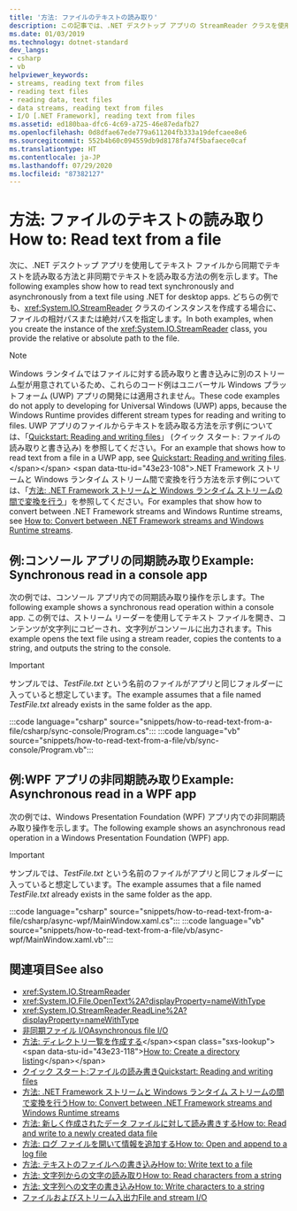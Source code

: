 ```yaml
---
title: '方法: ファイルのテキストの読み取り'
description: この記事では、.NET デスクトップ アプリの StreamReader クラスを使用して、テキスト ファイルから同期または非同期でテキストを読み取る方法の例を示します。
ms.date: 01/03/2019
ms.technology: dotnet-standard
dev_langs:
- csharp
- vb
helpviewer_keywords:
- streams, reading text from files
- reading text files
- reading data, text files
- data streams, reading text from files
- I/O [.NET Framework], reading text from files
ms.assetid: ed180baa-dfc6-4c69-a725-46e87edafb27
ms.openlocfilehash: 0d8dfae67ede779a611204fb333a19defcaee8e6
ms.sourcegitcommit: 552b4b60c094559db9d8178fa74f5bafaece0caf
ms.translationtype: HT
ms.contentlocale: ja-JP
ms.lasthandoff: 07/29/2020
ms.locfileid: "87382127"
---
```

# <a name="how-to-read-text-from-a-file"></a><span data-ttu-id="43e23-103">方法: ファイルのテキストの読み取り</span><span class="sxs-lookup"><span data-stu-id="43e23-103">How to: Read text from a file</span></span>
<span data-ttu-id="43e23-104">次に、.NET デスクトップ アプリを使用してテキスト ファイルから同期でテキストを読み取る方法と非同期でテキストを読み取る方法の例を示します。</span><span class="sxs-lookup"><span data-stu-id="43e23-104">The following examples show how to read text synchronously and asynchronously from a text file using .NET for desktop apps.</span></span> <span data-ttu-id="43e23-105">どちらの例でも、<xref:System.IO.StreamReader> クラスのインスタンスを作成する場合に、ファイルの相対パスまたは絶対パスを指定します。</span><span class="sxs-lookup"><span data-stu-id="43e23-105">In both examples, when you create the instance of the <xref:System.IO.StreamReader> class, you provide the relative or absolute path to the file.</span></span>
  
> [!NOTE]
> <span data-ttu-id="43e23-106">Windows ランタイムではファイルに対する読み取りと書き込みに別のストリーム型が用意されているため、これらのコード例はユニバーサル Windows プラットフォーム (UWP) アプリの開発には適用されません。</span><span class="sxs-lookup"><span data-stu-id="43e23-106">These code examples do not apply to developing for Universal Windows (UWP) apps, because the Windows Runtime provides different stream types for reading and writing to files.</span></span> <span data-ttu-id="43e23-107">UWP アプリのファイルからテキストを読み取る方法を示す例については、「[Quickstart: Reading and writing files](https://docs.microsoft.com/previous-versions/windows/apps/hh758325(v=win.10))」 (クイック スタート: ファイルの読み取りと書き込み) を参照してください。</span><span class="sxs-lookup"><span data-stu-id="43e23-107">For an example that shows how to read text from a file in a UWP app, see [Quickstart: Reading and writing files](https://docs.microsoft.com/previous-versions/windows/apps/hh758325(v=win.10)).</span></span> <span data-ttu-id="43e23-108">.NET Framework ストリームと Windows ランタイム ストリーム間で変換を行う方法を示す例については、「[方法: .NET Framework ストリームと Windows ランタイム ストリームの間で変換を行う](how-to-convert-between-dotnet-streams-and-winrt-streams.md)」を参照してください。</span><span class="sxs-lookup"><span data-stu-id="43e23-108">For examples that show how to convert between .NET Framework streams and Windows Runtime streams, see [How to: Convert between .NET Framework streams and Windows Runtime streams](how-to-convert-between-dotnet-streams-and-winrt-streams.md).</span></span>  
  
## <a name="example-synchronous-read-in-a-console-app"></a><span data-ttu-id="43e23-109">例:コンソール アプリの同期読み取り</span><span class="sxs-lookup"><span data-stu-id="43e23-109">Example: Synchronous read in a console app</span></span>  
<span data-ttu-id="43e23-110">次の例では、コンソール アプリ内での同期読み取り操作を示します。</span><span class="sxs-lookup"><span data-stu-id="43e23-110">The following example shows a synchronous read operation within a console app.</span></span> <span data-ttu-id="43e23-111">この例では、ストリーム リーダーを使用してテキスト ファイルを開き、コンテンツが文字列にコピーされ、文字列がコンソールに出力されます。</span><span class="sxs-lookup"><span data-stu-id="43e23-111">This example opens the text file using a stream reader, copies the contents to a string, and outputs the string to the console.</span></span>  
  
> [!IMPORTANT]
> <span data-ttu-id="43e23-112">サンプルでは、*TestFile.txt* という名前のファイルがアプリと同じフォルダーに入っていると想定しています。</span><span class="sxs-lookup"><span data-stu-id="43e23-112">The example assumes that a file named *TestFile.txt* already exists in the same folder as the app.</span></span>  

:::code language="csharp" source="snippets/how-to-read-text-from-a-file/csharp/sync-console/Program.cs":::
:::code language="vb" source="snippets/how-to-read-text-from-a-file/vb/sync-console/Program.vb":::
  
## <a name="example-asynchronous-read-in-a-wpf-app"></a><span data-ttu-id="43e23-113">例:WPF アプリの非同期読み取り</span><span class="sxs-lookup"><span data-stu-id="43e23-113">Example: Asynchronous read in a WPF app</span></span>
 <span data-ttu-id="43e23-114">次の例では、Windows Presentation Foundation (WPF) アプリ内での非同期読み取り操作を示します。</span><span class="sxs-lookup"><span data-stu-id="43e23-114">The following example shows an asynchronous read operation in a Windows Presentation Foundation (WPF) app.</span></span>  
  
> [!IMPORTANT]
> <span data-ttu-id="43e23-115">サンプルでは、*TestFile.txt* という名前のファイルがアプリと同じフォルダーに入っていると想定しています。</span><span class="sxs-lookup"><span data-stu-id="43e23-115">The example assumes that a file named *TestFile.txt* already exists in the same folder as the app.</span></span>  

:::code language="csharp" source="snippets/how-to-read-text-from-a-file/csharp/async-wpf/MainWindow.xaml.cs":::
:::code language="vb" source="snippets/how-to-read-text-from-a-file/vb/async-wpf/MainWindow.xaml.vb":::
  
## <a name="see-also"></a><span data-ttu-id="43e23-116">関連項目</span><span class="sxs-lookup"><span data-stu-id="43e23-116">See also</span></span>

- <xref:System.IO.StreamReader>  
- <xref:System.IO.File.OpenText%2A?displayProperty=nameWithType>  
- <xref:System.IO.StreamReader.ReadLine%2A?displayProperty=nameWithType>  
- [<span data-ttu-id="43e23-117">非同期ファイル I/O</span><span class="sxs-lookup"><span data-stu-id="43e23-117">Asynchronous file I/O</span></span>](asynchronous-file-i-o.md)  
- <span data-ttu-id="43e23-118">[方法: ディレクトリ一覧を作成する](https://docs.microsoft.com/previous-versions/dotnet/netframework-4.0/5cf8zcfh(v=vs.100))</span><span class="sxs-lookup"><span data-stu-id="43e23-118">[How to: Create a directory listing](https://docs.microsoft.com/previous-versions/dotnet/netframework-4.0/5cf8zcfh(v=vs.100))</span></span>  
- [<span data-ttu-id="43e23-119">クイック スタート:ファイルの読み書き</span><span class="sxs-lookup"><span data-stu-id="43e23-119">Quickstart: Reading and writing files</span></span>](https://docs.microsoft.com/previous-versions/windows/apps/hh758325%28v=win.10%29)  
- [<span data-ttu-id="43e23-120">方法: .NET Framework ストリームと Windows ランタイム ストリームの間で変換を行う</span><span class="sxs-lookup"><span data-stu-id="43e23-120">How to: Convert between .NET Framework streams and Windows Runtime streams</span></span>](how-to-convert-between-dotnet-streams-and-winrt-streams.md)  
- [<span data-ttu-id="43e23-121">方法: 新しく作成されたデータ ファイルに対して読み書きする</span><span class="sxs-lookup"><span data-stu-id="43e23-121">How to: Read and write to a newly created data file</span></span>](how-to-read-and-write-to-a-newly-created-data-file.md)  
- [<span data-ttu-id="43e23-122">方法: ログ ファイルを開いて情報を追加する</span><span class="sxs-lookup"><span data-stu-id="43e23-122">How to: Open and append to a log file</span></span>](how-to-open-and-append-to-a-log-file.md)  
- [<span data-ttu-id="43e23-123">方法: テキストのファイルへの書き込み</span><span class="sxs-lookup"><span data-stu-id="43e23-123">How to: Write text to a file</span></span>](how-to-write-text-to-a-file.md)  
- [<span data-ttu-id="43e23-124">方法: 文字列からの文字の読み取り</span><span class="sxs-lookup"><span data-stu-id="43e23-124">How to: Read characters from a string</span></span>](how-to-read-characters-from-a-string.md)  
- [<span data-ttu-id="43e23-125">方法: 文字列への文字の書き込み</span><span class="sxs-lookup"><span data-stu-id="43e23-125">How to: Write characters to a string</span></span>](how-to-write-characters-to-a-string.md)  
- [<span data-ttu-id="43e23-126">ファイルおよびストリーム入出力</span><span class="sxs-lookup"><span data-stu-id="43e23-126">File and stream I/O</span></span>](index.md)
